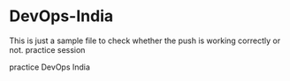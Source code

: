 # DevOps-India

This is just a sample file to check whether the push is working correctly or not.
practice session

practice DevOps India
